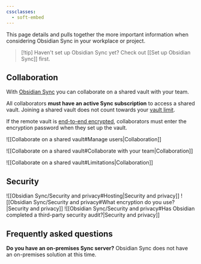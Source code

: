 ```yaml
---
cssclasses:
  - soft-embed
---
```

This page details and pulls together the more important information when considering Obsidian Sync in your workplace or project.

> [!tip] Haven't set up Obsidian Sync yet? Check out [[Set up Obsidian Sync]] first.

## Collaboration

With [Obsidian Sync](app://obsidian.md/Introduction%20to%20Obsidian%20Sync) you can collaborate on a shared vault with your team. 

All collaborators **must have an active Sync subscription** to access a shared vault. Joining a shared vault does not count towards your [vault limit](app://obsidian.md/Sync%20limitations#How%20many%20remote%20vaults%20can%20I%20have?).

If the remote vault is [end-to-end encrypted](app://obsidian.md/Obsidian%20Sync/Security%20and%20privacy), collaborators must enter the encryption password when they set up the vault.


![[Collaborate on a shared vault#Manage users|Collaboration]]

![[Collaborate on a shared vault#Collaborate with your team|Collaboration]]

![[Collaborate on a shared vault#Limitations|Collaboration]]

## Security

![[Obsidian Sync/Security and privacy#Hosting|Security and privacy]]
![[Obsidian Sync/Security and privacy#What encryption do you use?|Security and privacy]]
![[Obsidian Sync/Security and privacy#Has Obsidian completed a third-party security audit?|Security and privacy]]

## Frequently asked questions

**Do you have an on-premises Sync server?**
Obsidian Sync does not have an on-premises solution at this time.
